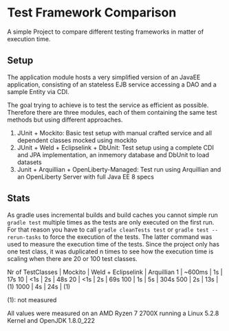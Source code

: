 # Test Framework Comparison
A simple Project to compare different testing frameworks in matter of execution time. 

## Setup
The application module hosts a very simplified version of an JavaEE application, consisting of an stateless EJB service 
accessing a DAO and a sample Entity via CDI.

The goal trying to achieve is to test the service as efficient as possible. Therefore there are three modules, each of 
them containing the same test methods but using different approaches.

1. JUnit + Mockito: Basic test setup with manual crafted service and all dependent classes mocked using mockito
2. JUnit + Weld + Eclipselink + DbUnit: Test setup using a complete CDI and JPA implementation, an inmemory database and DbUnit to load datasets
3. Junit + Arquillian + OpenLiberty-Managed: Test run using Arquillian and an OpenLiberty Server with full Java EE 8 specs 

## Stats

As gradle uses incremental builds and build caches you cannot simple run `gradle test` multiple times as the tests are 
only executed on the first run. For that reason you have to call `gradle cleanTests test` or `gradle test --rerun-tasks` 
to force the execution of the tests. The latter command was used to measure the execution time of the tests. Since the 
project only has one test class, it was duplicated n times to see how the execution time is scaling when there are 20 or 100 test classes.

Nr of TestClasses | Mockito | Weld + Eclipselink | Arquillian
1 | ~600ms | 1s | 17s
10 | <1s | 2s | 48s
20 | <1s | 2s | 69s
100 | 1s | 5s | 304s
500 | 2s | 13s | (1)
1000 | 4s | 24s | (1)

(1): not measured

All values were measured on an AMD Ryzen 7 2700X running a Linux 5.2.8 Kernel and OpenJDK 1.8.0_222 
